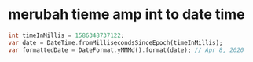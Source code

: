 # merubah tieme amp int to date time

```dart
int timeInMillis = 1586348737122;
var date = DateTime.fromMillisecondsSinceEpoch(timeInMillis);
var formattedDate = DateFormat.yMMMd().format(date); // Apr 8, 2020
```
